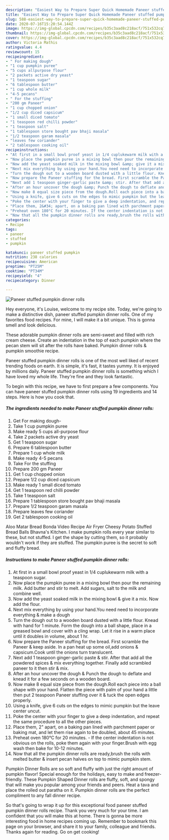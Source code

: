 ```yaml
---
description: "Easiest Way to Prepare Super Quick Homemade Paneer stuffed pumpkin dinner rolls"
title: "Easiest Way to Prepare Super Quick Homemade Paneer stuffed pumpkin dinner rolls"
slug: 588-easiest-way-to-prepare-super-quick-homemade-paneer-stuffed-pumpkin-dinner-rolls
date: 2020-07-16T15:20:54.144Z
image: https://img-global.cpcdn.com/recipes/b35c3aad8c218acf/751x532cq70/paneer-stuffed-pumpkin-dinner-rolls-recipe-main-photo.jpg
thumbnail: https://img-global.cpcdn.com/recipes/b35c3aad8c218acf/751x532cq70/paneer-stuffed-pumpkin-dinner-rolls-recipe-main-photo.jpg
cover: https://img-global.cpcdn.com/recipes/b35c3aad8c218acf/751x532cq70/paneer-stuffed-pumpkin-dinner-rolls-recipe-main-photo.jpg
author: Victoria Mathis
ratingvalue: 4.4
reviewcount: 15
recipeingredient:
- " For making dough"
- "1 cup pumpkin puree"
- "5 cups allpurpose flour"
- "2 packets active dry yeast"
- "1 teaspoon sugar"
- "6 tablespoon butter"
- "1 cup whole milk"
- "4-5 pecans"
- " For the stuffing"
- "200 gm Paneer"
- "1 cup chopped onion"
- "1/2 cup diced capsicum"
- "1 small diced tomato"
- "1 teaspoon red chilli powder"
- "1 teaspoon salt"
- "1 tablespoon store bought pav bhaji masala"
- "1/2 teaspoon garam masala"
- "leaves few coriander"
- "2 tablespoon cooking oil"
recipeinstructions:
- "At first in a small bowl proof yeast in 1/4 cuplukewarm milk with a teaspoon sugar."
- "Now place the pumpkin puree in a mixing bowl then pour the remaining milk. Add butter and stir to melt. Add sugars, salt to the milk and combine well."
- "Now add the yeast soaked milk in the mixing bowl &amp; give it a mix. Now add the flour."
- "Next mix everything by using your hand.You need need to incorporate everything &amp; make a dough"
- "Turn the dough out to a wooden board dusted with a little flour. Knead with hand for 1 minute. Form the dough into a ball shape, place in a greased bowl and cover with a cling wrap. Let it rise in a warm place until it doubles in volume, about 1 hr."
- "Now prepare the Paneer stuffing for the bread. First scramble the Paneer &amp; keep aside. In a pan heat up some oil,add onions &amp; capsicum.Cook until the onions turn translucent."
- "Next add 1 teaspoon ginger-garlic paste &amp; stir. After that add all the powdered spices &amp; mix everything together. Finally add scrambled paneer to it then stir &amp; mix."
- "After an hour uncover the dough &amp; Punch the dough to deflate and knead it for a few seconds on a wooden board."
- "Now make 8 equal size piece from the dough.Roll each piece into a ball shape with your hand. Flatten the piece with palm of your hand a little then put 2 teaspoon Paneer stuffing over it &amp; tuck the open edges properly."
- "Using a knife, give 6 cuts on the edges to mimic pumpkin but the leave center uncut."
- "Poke the center with your finger to give a deep indentation, and repeat the same procedure to all the other pieces."
- "Place them, 2&#34; apart, on a baking pan lined with parchment paper or baking mat, and let them rise again to be doubled, about 45 minutes."
- "Preheat oven 180°C for 20 minutes. If the center indentation is not obvious on the rolls, poke them again with your finger.Brush with egg wash then bake for 10-12 minutes."
- "Now that all the pumpkin dinner rolls are ready,brush the rolls with melted butter &amp; insert pecan halves on top to mimic pumpkin stem."
categories:
- Recipe
tags:
- paneer
- stuffed
- pumpkin

katakunci: paneer stuffed pumpkin 
nutrition: 238 calories
recipecuisine: American
preptime: "PT25M"
cooktime: "PT34M"
recipeyield: "4"
recipecategory: Dinner

---
```



![Paneer stuffed pumpkin dinner rolls](https://img-global.cpcdn.com/recipes/b35c3aad8c218acf/751x532cq70/paneer-stuffed-pumpkin-dinner-rolls-recipe-main-photo.jpg)

Hey everyone, it's Louise, welcome to my recipe site. Today, we're going to make a distinctive dish, paneer stuffed pumpkin dinner rolls. One of my favorites food recipes. For mine, I will make it a bit unique. This is gonna smell and look delicious.

These adorable pumpkin dinner rolls are semi-sweet and filled with rich cream cheese. Create an indentation in the top of each pumpkin where the pecan stem will sit after the rolls have baked. Pumpkin dinner rolls &amp; pumpkin smoothie recipe.

Paneer stuffed pumpkin dinner rolls is one of the most well liked of recent trending foods on earth. It is simple, it's fast, it tastes yummy. It is enjoyed by millions daily. Paneer stuffed pumpkin dinner rolls is something which I have loved my whole life. They're fine and they look fantastic.


To begin with this recipe, we have to first prepare a few components. You can have paneer stuffed pumpkin dinner rolls using 19 ingredients and 14 steps. Here is how you cook that.

<!--inarticleads1-->

##### The ingredients needed to make Paneer stuffed pumpkin dinner rolls:

1. Get  For making dough-
1. Take 1 cup pumpkin puree
1. Make ready 5 cups all-purpose flour
1. Take 2 packets active dry yeast
1. Get 1 teaspoon sugar
1. Prepare 6 tablespoon butter
1. Prepare 1 cup whole milk
1. Make ready 4-5 pecans
1. Take  For the stuffing
1. Prepare 200 gm Paneer
1. Get 1 cup chopped onion
1. Prepare 1/2 cup diced capsicum
1. Make ready 1 small diced tomato
1. Get 1 teaspoon red chilli powder
1. Take 1 teaspoon salt
1. Prepare 1 tablespoon store bought pav bhaji masala
1. Prepare 1/2 teaspoon garam masala
1. Prepare leaves few coriander
1. Get 2 tablespoon cooking oil


Aloo Matar Bread Bonda Video Recipe Air Fryer Cheesy Potato Stuffed Bread Balls Bhavna&#39;s Kitchen. I make pumpkin rolls every year similar to these, but not stuffed. I get the shape by cutting them, so it probably wouldn&#39;t work if they are stuffed. The pumpkin puree is the secret to soft and fluffy bread. 

<!--inarticleads2-->

##### Instructions to make Paneer stuffed pumpkin dinner rolls:

1. At first in a small bowl proof yeast in 1/4 cuplukewarm milk with a teaspoon sugar.
1. Now place the pumpkin puree in a mixing bowl then pour the remaining milk. Add butter and stir to melt. Add sugars, salt to the milk and combine well.
1. Now add the yeast soaked milk in the mixing bowl &amp; give it a mix. Now add the flour.
1. Next mix everything by using your hand.You need need to incorporate everything &amp; make a dough
1. Turn the dough out to a wooden board dusted with a little flour. Knead with hand for 1 minute. Form the dough into a ball shape, place in a greased bowl and cover with a cling wrap. Let it rise in a warm place until it doubles in volume, about 1 hr.
1. Now prepare the Paneer stuffing for the bread. First scramble the Paneer &amp; keep aside. In a pan heat up some oil,add onions &amp; capsicum.Cook until the onions turn translucent.
1. Next add 1 teaspoon ginger-garlic paste &amp; stir. After that add all the powdered spices &amp; mix everything together. Finally add scrambled paneer to it then stir &amp; mix.
1. After an hour uncover the dough &amp; Punch the dough to deflate and knead it for a few seconds on a wooden board.
1. Now make 8 equal size piece from the dough.Roll each piece into a ball shape with your hand. Flatten the piece with palm of your hand a little then put 2 teaspoon Paneer stuffing over it &amp; tuck the open edges properly.
1. Using a knife, give 6 cuts on the edges to mimic pumpkin but the leave center uncut.
1. Poke the center with your finger to give a deep indentation, and repeat the same procedure to all the other pieces.
1. Place them, 2&#34; apart, on a baking pan lined with parchment paper or baking mat, and let them rise again to be doubled, about 45 minutes.
1. Preheat oven 180°C for 20 minutes. - If the center indentation is not obvious on the rolls, poke them again with your finger.Brush with egg wash then bake for 10-12 minutes.
1. Now that all the pumpkin dinner rolls are ready,brush the rolls with melted butter &amp; insert pecan halves on top to mimic pumpkin stem.


Pumpkin Dinner Rolls are so soft and fluffy with just the right amount of pumpkin flavor! Special enough for the holidays, easy to make and freezer-friendly. These Pumpkin Shaped Dinner rolls are fluffy, soft, and spongy that will make you popular among your friends and peers. Heat a tava and place the rolled out paratha on it. Pumpkin dinner rolls are the perfect compliment to any fall dinner recipe. 

So that's going to wrap it up for this exceptional food paneer stuffed pumpkin dinner rolls recipe. Thank you very much for your time. I am confident that you will make this at home. There is gonna be more interesting food in home recipes coming up. Remember to bookmark this page on your browser, and share it to your family, colleague and friends. Thanks again for reading. Go on get cooking!
